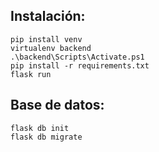 ## Instalación:
    pip install venv
    virtualenv backend
    .\backend\Scripts\Activate.ps1
    pip install -r requirements.txt
    flask run
## Base de datos:
    flask db init
    flask db migrate